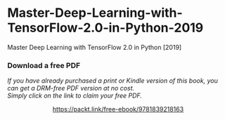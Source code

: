# Master-Deep-Learning-with-TensorFlow-2.0-in-Python-2019
Master Deep Learning with TensorFlow 2.0 in Python [2019]
### Download a free PDF

 <i>If you have already purchased a print or Kindle version of this book, you can get a DRM-free PDF version at no cost.<br>Simply click on the link to claim your free PDF.</i>
<p align="center"> <a href="https://packt.link/free-ebook/9781839218163">https://packt.link/free-ebook/9781839218163 </a> </p>